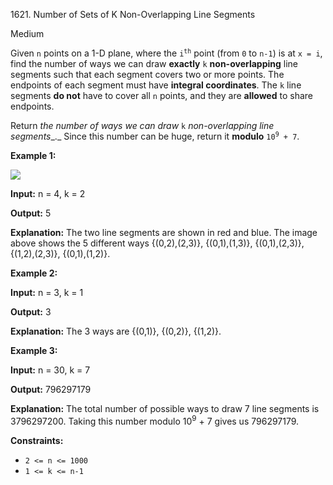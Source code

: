 1621\. Number of Sets of K Non-Overlapping Line Segments

Medium

Given `n` points on a 1-D plane, where the <code>i<sup>th</sup></code> point (from `0` to `n-1`) is at `x = i`, find the number of ways we can draw **exactly** `k` **non-overlapping** line segments such that each segment covers two or more points. The endpoints of each segment must have **integral coordinates**. The `k` line segments **do not** have to cover all `n` points, and they are **allowed** to share endpoints.

Return _the number of ways we can draw_ `k` _non-overlapping line segments__._ Since this number can be huge, return it **modulo** <code>10<sup>9</sup> + 7</code>.

**Example 1:**

![](https://leetcode-in-java.github.io/src/main/java/g1601_1700/s1621_number_of_sets_of_k_non_overlapping_line_segments/ex1.png)

**Input:** n = 4, k = 2

**Output:** 5

**Explanation:** The two line segments are shown in red and blue. The image above shows the 5 different ways {(0,2),(2,3)}, {(0,1),(1,3)}, {(0,1),(2,3)}, {(1,2),(2,3)}, {(0,1),(1,2)}.

**Example 2:**

**Input:** n = 3, k = 1

**Output:** 3

**Explanation:** The 3 ways are {(0,1)}, {(0,2)}, {(1,2)}.

**Example 3:**

**Input:** n = 30, k = 7

**Output:** 796297179

**Explanation:** The total number of possible ways to draw 7 line segments is 3796297200. Taking this number modulo 10<sup>9</sup> + 7 gives us 796297179.

**Constraints:**

*   `2 <= n <= 1000`
*   `1 <= k <= n-1`